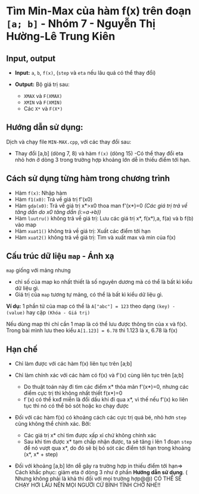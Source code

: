 # Tìm Min-Max của hàm f(x) trên đoạn `[a; b]` - Nhóm 7 - Nguyễn Thị Hường-Lê Trung Kiên


## Input, output
- **Input:**  `a`, `b`, `f(x)`, (`step` và `eta` nếu lâu quá có thể thay đổi)

- **Output:** Bộ giá trị sau:
    * `XMAX` và `F(XMAX)`
    * `XMIN` và `F(XMIN)` 
    * Các `X*` và `F(X*)`


## Hướng dẫn sử dụng: 
Dịch và chạy file `MIN-MAX.cpp`, với các thay đổi sau:
- Thay đổi [a,b] (dòng 7, 8) và hàm `f(x)` (dòng 15)
-Có thể thay đổi eta nhỏ hơn ở dòng 3  trong trường hợp khoảng lớn dễ in thiếu điểm tới hạn.

## Cách sử dụng từng hàm trong chương trình

- Hàm `f(x)`: Nhập hàm
- Hàm `f1(x0)`: Trả về giá trị f'(x0)
- Hàm `gda(x0)`: Trả về giá trị x*>x0 thoa man f'(x*)=0
_(Các giá trị trả về tăng dần do x0 tăng dần (i:=a->b))_
- Hàm `luutru()` không trả về giá trị: Lưu các giá trị x*, f(x*),a, f(a) và b f(b) vào map
- Hàm `xuat1()` không trả về giá trị: Xuất các điểm tới hạn
- Hàm `xuat2()` không trả về giá trị: Tìm và xuất max và min của f(x)

## Cấu trúc dữ liệu `map` - Ánh xạ
`map` giống với mảng nhưng
- chỉ số của map ko nhất thiết là số nguyên dương mà có thể là bất kì kiểu dữ liệu gì.
- Giá trị của `map` tương tự mảng, có thể là bất kì kiểu dữ liệu gì. 

**Ví dụ:** 1 phần tử của map có thể là `A["abc"] = 123` theo dạng `(key) - (value)` hay cặp `(Khóa - Giá trị)`

Nếu dùng map thì chỉ cần 1 map là có thể lưu được thông tin của x và f(x). Trong bài mình lưu theo kiểu `A[1.123] = 6.78` thì 1.123 là x, 6.78 là f(x)

## Hạn chế
- Chỉ làm được với các hàm f(x) liên tục trên [a;b]
- Chỉ làm chính xác với các hàm có f(x) và f'(x) cùng liên tục trên [a;b]
    + Do thuật toán này đi tìm các điểm x* thỏa mãn f'(x*)=0, nhưng các điểm cực trị thì không nhất thiết f(x*)=0
    + f`(x) có thể kxđ miễn là đổi dấu khi đi qua x*, vì thế nếu f'(x) ko liên tục thì nó có thể bỏ sót hoặc ko chạy được

- Đối với các hàm f(x) có khoảng cách các cực trị quá bé, nhỏ hơn `step` cũng không thể chính xác. Bởi:
    + Các giá trị x* chỉ tìm được xấp xỉ chứ không chính xác
    + Sau khi tìm được x* tạm chấp nhận được, ta sẽ tăng i lên 1 đoạn `step` để nó vượt qua x*, do đó sẽ bị bỏ sót các điểm tới hạn trong khoảng (x*, x* + step)
- Đối với khoảng [a,b] lớn dễ gây ra trường hợp in thiếu điểm tới hạn=> Cách khắc phục: giảm eta ở dòng 3 như ở phần **Hướng dẫn sử dụng**. ( Nhưng  không phải là khả thi đối với mọi trường hợp@@)
 CÓ THỂ SẼ CHẠY HƠI LÂU NÊN MỌI NGƯỜI CỨ BÌNH TĨNH CHỜ NHÉ!!
